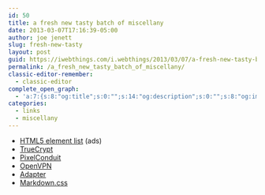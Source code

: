 ```yaml
---
id: 50
title: a fresh new tasty batch of miscellany
date: 2013-03-07T17:16:39-05:00
author: joe jenett
slug: fresh-new-tasty
layout: post
guid: https://iwebthings.com/i.webthings/2013/03/07/a-fresh-new-tasty-batch-of-miscellany/
permalink: /a_fresh_new_tasty_batch_of_miscellany/
classic-editor-remember:
  - classic-editor
complete_open_graph:
  - 'a:7:{s:8:"og:title";s:0:"";s:14:"og:description";s:0:"";s:8:"og:image";s:0:"";s:7:"og:type";s:0:"";s:12:"twitter:card";s:7:"summary";s:19:"twitter:description";s:0:"";s:15:"twitter:creator";s:0:"";}'
categories:
  - links
  - miscellany
---
```

<ul class="spread">
  <li>
    <a href="https://developer.mozilla.org/en-US/docs/HTML/HTML5/HTML5_element_list">HTML5 element list</a> (ads)
  </li>
  <li>
    <a href="http://www.truecrypt.org/">TrueCrypt</a>
  </li>
  <li>
    <a href="http://pixelconduit.com/">PixelConduit</a>
  </li>
  <li>
    <a href="http://openvpn.net/">OpenVPN</a>
  </li>
  <li>
    <a href="http://www.macroplant.com/adapter/">Adapter</a>
  </li>
  <li>
    <a href="http://mrcoles.com/demo/markdown-css/">Markdown.css</a>
  </li>
</ul>